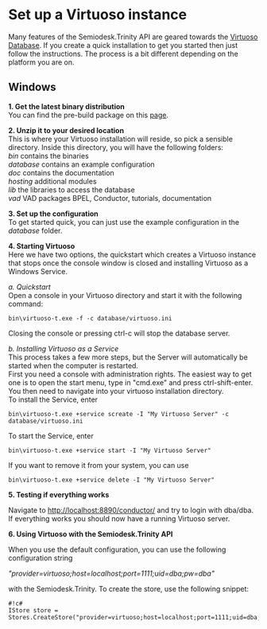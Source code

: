 # Set up a Virtuoso instance

Many features of the Semiodesk.Trinity API are geared towards the [Virtuoso Database](https://github.com/openlink/virtuoso-opensource). If you create a quick installation to get you started then just follow the instructions. The process is a bit different depending on the platform you are on.

## Windows ##

**1. Get the latest binary distribution**  
    You can find the pre-build package on this [page](http://virtuoso.openlinksw.com/dataspace/doc/dav/wiki/Main/VOSDownload).

**2. Unzip it to your desired location**  
    This is where your Virtuoso installation will reside, so pick a sensible directory. Inside this directory, you will have the following folders:  
    *bin* contains the binaries  
    *database* contains an example configuration  
    *doc* contains the documentation  
    *hosting* additional modules  
    *lib* the libraries to access the database  
    *vad* VAD packages BPEL, Conductor, tutorials, documentation   


**3.  Set up the configuration**  
    To get started quick, you can just use the example configuration in the *database* folder.  

**4.  Starting Virtuoso**  
    Here we have two options, the quickstart which creates a Virtuoso instance that stops once the console window is closed and installing Virtuoso as a Windows Service.  

*a. Quickstart*  
Open a console in your Virtuoso directory and start it with the following command:  

```
bin\virtuoso-t.exe -f -c database/virtuoso.ini
```  

Closing the console or pressing ctrl-c will stop the database server.

*b. Installing Virtuoso as a Service*  
This process takes a few more steps, but the Server will automatically be started when the computer is restarted.  
First you need a console with administration rights. The easiest way to get one is to open the start menu, type in "cmd.exe" and press ctrl-shift-enter. You then need to navigate into your virtuoso installation directory.  
To install the Service, enter
```
bin\virtuoso-t.exe +service screate -I "My Virtuoso Server" -c database/virtuoso.ini
``` 

To start the Service, enter
```
bin\virtuoso-t.exe +service start -I "My Virtuoso Server"
``` 

If you want to remove it from your system, you can use
```
bin\virtuoso-t.exe +service delete -I "My Virtuoso Server"
```

**5. Testing if everything works**

Navigate to [http://localhost:8890/conductor/](http://localhost:8890/conductor/) and try to login with dba/dba. If everything works you should now have a running Virtuoso server.

**6.  Using Virtuoso with the Semiodesk.Trinity API** 

When you use the default configuration, you can use the following configuration string 

*"provider=virtuoso;host=localhost;port=1111;uid=dba;pw=dba"* 

with the Semiodesk.Trinity.
To create the store, use the following snippet:
```
#!c#
IStore store = Stores.CreateStore("provider=virtuoso;host=localhost;port=1111;uid=dba;pw=dba");

```



    